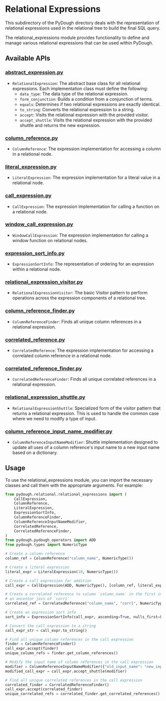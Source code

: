 # Relational Expressions

This subdirectory of the PyDough directory deals with the representation of relational expressions used in the relational tree to build the final SQL query.

The relational_expressions module provides functionality to define and manage various relational expressions that can be used within PyDough.

## Available APIs

### [abstract_expression.py](abstract_expression.py)

- `RelationalExpression`: The abstract base class for all relational expressions. Each implementation class must define the following:
    - `data_type`: The data type of the relational expression.
    - `form_conjunction`: Builds a condition from a conjunction of terms.
    - `equals`: Determines if two relational expressions are exactly identical.
    - `to_string`: Converts the relational expression to a string.
    - `accept`: Visits the relational expression with the provided visitor.
    - `accept_shuttle`: Visits the relational expression with the provided shuttle and returns the new expression.


### [column_reference.py](column_reference.py)

- `ColumnReference`: The expression implementation for accessing a column in a relational node.

### [literal_expression.py](literal_expression.py)

- `LiteralExpression`: The expression implementation for a literal value in a relational node.

### [call_expression.py](call_expression.py)

- `CallExpression`: The expression implementation for calling a function on a relational node.

### [window_call_expression.py](call_expression.py)

- `WindowCallExpression`: The expression implementation for calling a window function on relational nodes.

### [expression_sort_info.py](expression_sort_info.py)

- `ExpressionSortInfo`: The representation of ordering for an expression within a relational node.

### [relational_expression_visitor.py](relational_expression_visitor.py)

- `RelationalExpressionVisitor`: The basic Visitor pattern to perform operations across the expression components of a relational tree.

### [column_reference_finder.py](column_reference_finder.py)

- `ColumnReferenceFinder`: Finds all unique column references in a relational expression.

### [correlated_reference.py](correlated_reference.py)

- `CorrelatedReference`: The expression implementation for accessing a correlated column reference in a relational node.

### [correlated_reference_finder.py](correlated_reference_finder.py)

- `CorrelatedReferenceFinder`: Finds all unique correlated references in a relational expression.

### [relational_expression_shuttle.py](relational_expression_shuttle.py)

- `RelationalExpressionShuttle`: Specialized form of the visitor pattern that returns a relational expression. This is used to handle the common case where we need to modify a type of input.

### [column_reference_input_name_modifier.py](column_reference_input_name_modifier.py)

- `ColumnReferenceInputNameModifier`: Shuttle implementation designed to update all uses of a column reference's input name to a new input name based on a dictionary.

## Usage

To use the relational_expressions module, you can import the necessary classes and call them with the appropriate arguments. For example:

```python
from pydough.relational.relational_expressions import (
    CallExpression,
    ColumnReference,
    LiteralExpression,
    ExpressionSortInfo,
    ColumnReferenceFinder,
    ColumnReferenceInputNameModifier,
    CorrelatedReference,
    CorrelatedReferenceFinder,
)
from pydough.pydough_operators import ADD
from pydough.types import NumericType

# Create a column reference
column_ref = ColumnReference("column_name", NumericType())

# Create a literal expression
literal_expr = LiteralExpression(10, NumericType())

# Create a call expression for addition
call_expr = CallExpression(ADD, NumericType(), [column_ref, literal_expr])

# Create a correlated reference to column `column_name` in the first input to
# an ancestor join of `corr1`
correlated_ref = CorrelatedReference("column_name", "corr1", NumericType())

# Create an expression sort info
sort_info = ExpressionSortInfo(call_expr, ascending=True, nulls_first=False)

# Convert the call expression to a string
call_expr_str = call_expr.to_string()

# Find all unique column references in the call expression
finder = ColumnReferenceFinder()
call_expr.accept(finder)
unique_column_refs = finder.get_column_references()

# Modify the input name of column references in the call expression
modifier = ColumnReferenceInputNameModifier({"old_input_name": "new_input_name"})
modified_call_expr = call_expr.accept_shuttle(modifier)

# Find all unique correlated references in the call expression
correlated_finder = CorrelatedReferenceFinder()
call_expr.accept(correlated_finder)
unique_correlated_refs = correlated_finder.get_correlated_references()
```
